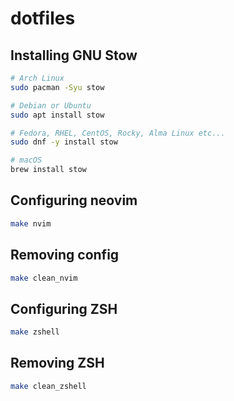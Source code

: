 # dotfiles

## Installing GNU Stow

```bash
# Arch Linux
sudo pacman -Syu stow

# Debian or Ubuntu
sudo apt install stow

# Fedora, RHEL, CentOS, Rocky, Alma Linux etc...
sudo dnf -y install stow  

# macOS
brew install stow
```

## Configuring neovim

```bash
make nvim
```

## Removing config

```bash
make clean_nvim
```

## Configuring ZSH

```bash
make zshell
```

## Removing ZSH

```bash
make clean_zshell
```
